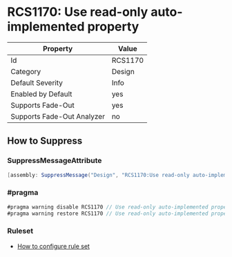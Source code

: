# RCS1170: Use read\-only auto\-implemented property

Property | Value
--- | ---
Id|RCS1170
Category|Design
Default Severity|Info
Enabled by Default|yes
Supports Fade\-Out|yes
Supports Fade\-Out Analyzer|no

## How to Suppress

### SuppressMessageAttribute

```csharp
[assembly: SuppressMessage("Design", "RCS1170:Use read-only auto-implemented property.", Justification = "<Pending>")]
```

### \#pragma

```csharp
#pragma warning disable RCS1170 // Use read-only auto-implemented property.
#pragma warning restore RCS1170 // Use read-only auto-implemented property.
```

### Ruleset

* [How to configure rule set](../HowToConfigureAnalyzers.md)
